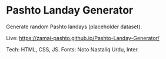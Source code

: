 # Pashto Landay Generator

Generate random Pashto landays (placeholder dataset).

Live: https://zamai-pashto.github.io/Pashto-Landay-Generator/

Tech: HTML, CSS, JS. Fonts: Noto Nastaliq Urdu, Inter.
